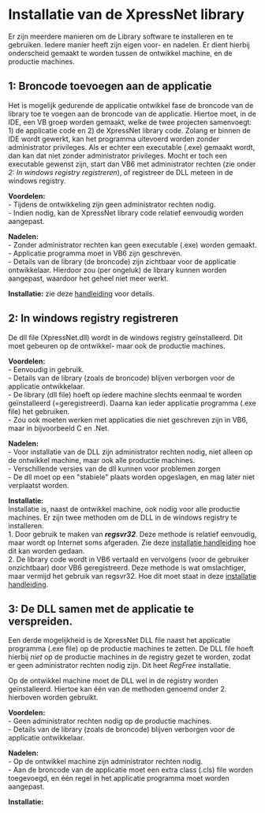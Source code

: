 # Installatie van de XpressNet library


Er zijn meerdere manieren om de Library software te installeren en te gebruiken. Iedere manier heeft zijn eigen voor- en nadelen. Er dient hierbij onderscheid gemaakt te worden tussen de ontwikkel machine, en de productie machines.

## 1: Broncode toevoegen aan de applicatie
Het is mogelijk gedurende de applicatie ontwikkel fase de broncode van de library toe te voegen aan de broncode van de applicatie. Hiertoe moet, in de IDE, een VB groep worden gemaakt, welke de twee projecten samenvoegt: 1) de applicatie code en 2) de XpressNet library code. Zolang er binnen de IDE wordt gewerkt, kan het programma uitevoerd worden zonder administrator privileges. Als er echter een executable (.exe) gemaakt wordt, dan kan dat niet zonder administrator privileges. Mocht er toch een executable gewenst zijn, start dan VB6 met administrator rechten (zie onder *2: In windows registry registreren*), of registreer de DLL meteen in de windows registry. 

**Voordelen:**</br>
    - Tijdens de ontwikkeling zijn geen administrator rechten nodig.</br>
    - Indien nodig, kan de XpressNet library code relatief eenvoudig worden aangepast.

**Nadelen:**</br>
    - Zonder administrator rechten kan geen executable (.exe) worden gemaakt.</br>
    - Applicatie programma moet in VB6 zijn geschreven.</br>
    - Details van de library (de broncode) zijn zichtbaar voor de applicatie ontwikkelaar. Hierdoor zou (per ongeluk) de library kunnen worden aangepast, waardoor het geheel niet meer werkt.</br>

**Installatie:** zie deze [handleiding](1-VB6_Groep.md) voor details.

## 2: In windows registry registreren
De dll file (XpressNet.dll) wordt in de windows registry geïnstalleerd. Dit moet gebeuren op de ontwikkel- maar ook de productie machines.

**Voordelen:**</br>
    - Eenvoudig in gebruik.</br>
    - Details van de library (zoals de broncode) blijven verborgen voor de applicatie ontwikkelaar.</br>
    - De library (dll file) hoeft op iedere machine slechts eenmaal te worden geïnstalleerd (=geregistreerd). Daarna kan ieder applicatie programma (.exe file) het gebruiken.</br>
    - Zou ook moeten werken met applicaties die niet geschreven zijn in VB6, maar in bijvoorbeeld C en .Net.

**Nadelen:**</br>
    - Voor installatie van de DLL zijn administrator rechten nodig, niet alleen op de ontwikkel machine, maar ook alle productie machines.</br>
    - Verschillende versies van de dll kunnen voor problemen zorgen</br>
    - De dll moet op een "stabiele" plaats worden opgeslagen, en mag later niet verplaatst worden.

**Installatie:** </br>
Installatie is, naast de ontwikkel machine, ook nodig voor alle productie machines. Er zijn twee methoden om de DLL in de windows registry te installeren.</br>
    1. Door gebruik te maken van ***regsvr32***. Deze methode is relatief eenvoudig, maar wordt op Internet soms afgeraden. Zie deze [installatie handleiding](2B-Installeren-Dll-Via-regsvr32.md) hoe dit kan worden gedaan.</br>
    2. De library code wordt in VB6 vertaald en vervolgens (voor de gebruiker onzichtbaar) door VB6 geregistreerd. Deze methode is wat omslachtiger, maar vermijd het gebruik van regsvr32. Hoe dit moet staat in deze [installatie handleiding](2B-Installeren-Dll-Via-VB6.md).


## 3: De DLL samen met de applicatie te verspreiden.
Een derde mogelijkheid is de XpressNet DLL file naast het applicatie programma (.exe file) op de productie machines te zetten. De DLL file hoeft hierbij *niet* op de productie machines in de registry gezet te worden, zodat er geen administrator rechten nodig zijn. Dit heet *RegFree* installatie.

Op de ontwikkel machine moet de DLL wel in de registry worden geïnstalleerd. Hiertoe kan één van de methoden genoemd onder 2. hierboven worden gebruikt.

**Voordelen:**</br>
    - Geen administrator rechten nodig op de productie machines.</br>
    - Details van de library (zoals de broncode) blijven verborgen voor de applicatie ontwikkelaar.</br>

**Nadelen:**</br>
    - Op de ontwikkel machine zijn administrator rechten nodig.</br>
    - Aan de broncode van de applicatie moet een extra class (.cls) file worden toegevoegd, en één regel in het applicatie programma moet worden aangepast.

**Installatie:** </br>
